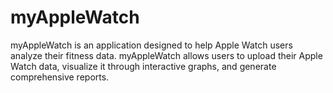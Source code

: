 # myAppleWatch
myAppleWatch is an application designed to help Apple Watch users analyze their fitness data. myAppleWatch allows users to upload their Apple Watch data, visualize it through interactive graphs, and generate comprehensive reports.
